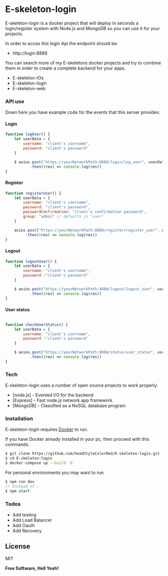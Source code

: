 # E-skeleton-login


E-skeleton-login is a docker project that will deploy in seconds a login/register system with Node.js and MongoDB so you can use it for your projects.

In order to acces this login Api the endpoint should be:
- http://login:8888

You can search more of my E-skeletons docker projects and try to combine them in order to create a complete backend for your apps.
  - E-skeleton-IOs
  - E-skeleton-login
  - E-skeleton-web

### API use

Down here you have example code for the events that this server provides:

#### Login

```js
function logUser() { 
	let userData = {
		username: "client's username",
		password: "client's password"
	}

	$ axios.post("https://yourNetworkPath:8888/login/log_user", userData)
	   	   .then((res) => console.log(res))
}
```

#### Register

```js
function registerUser() {
	let userData = {
		username: "client's username",
		password: "client's password",
		passwordConfirmation: "client's confirmation password",
		group: "admin" // defaults in "user"
	}

	axios.post("https://yourNetworkPath:8888/register/register_user", userData)
	     .then((res) => console.log(res))
}
```

#### Logout
```js
function logoutUser() {
	let userData = {
		username: "client's username",
		password :"client's password"
	}

	$ axios.post("https://yourNetworkPath:8888/logout/logout_user", userData)
		   .then((res) => console.log(res))
}
```

#### User status

```js

function checkUserStatus() {
	let userData = {
		username: "client's username",
		password :"client's password"
	}

	$ axios.post("https://yourNetworkPath:8888/status/user_status", userData)
		   .then((res) => console.log(res))
}

```

### Tech

E-skeleton-login uses a number of open source projects to work properly:

* [node.js] - Evented I/O for the backend
* [Express] - Fast node.js network app framework 
* [MongoDB] - Classified as a NoSQL database program

### Installation

E-skeleton-login requires [Docker](https://www.docker.com/) to run.

If you have Docker already installed in your pc, then proceed with this commands:

```sh
$ git clone https://github.com/headStyleColorRed/E-skeleton-login.git
$ cd E-skeleton-login
$ docker-compose up --build -d
```

For personal environments you may want to run

```js
$ npm run dev
// Instead of :
$ npm start
```

### Todos

 - Add testing
 - Add Load Balancer
 - Add Oauth
 - Add Recovery

License
----

MIT


**Free Software, Hell Yeah!**